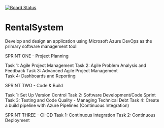 [![Board Status](https://dev.azure.com/DarraghElbel/56f2ad84-954f-4ef7-8c96-1d5703ea2ef0/ca7fb260-8b7c-461f-9bfa-aa2c0858e450/_apis/work/boardbadge/f09cbe1d-299e-4656-8712-94052adc4da9)](https://dev.azure.com/DarraghElbel/56f2ad84-954f-4ef7-8c96-1d5703ea2ef0/_boards/board/t/ca7fb260-8b7c-461f-9bfa-aa2c0858e450/Microsoft.RequirementCategory/)

# RentalSystem
Develop and design an application using Microsoft Azure DevOps as the primary software management tool

SPRINT ONE - Project Planning

Task 1: Agile Project Management
Task 2: Agile Problem Analysis and Feedback
Task 3: Advanced Agile Project Management                          
Task 4: Dashboards and Reporting

SPRINT TWO - Code & Build

Task 1: Set Up Version Control
Task 2: Software Development/Code Sprint
Task 3: Testing and Code Quality - Managing Technical Debt
Task 4: Create a build pipeline with Azure Pipelines (Continuous Integration)

SPRINT THREE - CI-CD
Task 1: Continuous Integration
Task 2: Continuous Deployment
